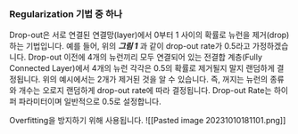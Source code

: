 
### Regularization 기법 중 하나

Drop-out은 서로 연결된 연결망(layer)에서 0부터 1 사이의 확률로 뉴런을 제거(drop)하는 기법입니다. 예를 들어, 위의 **_그림 1_** 과 같이 drop-out rate가 0.5라고 가정하겠습니다. Drop-out 이전에 4개의 뉴런끼리 모두 연결되어 있는 전결합 계층(Fully Connected Layer)에서 4개의 뉴런 각각은 0.5의 확률로 제거될지 말지 랜덤하게 결정됩니다. 위의 예시에서는 2개가 제거된 것을 알 수 있습니다. 즉, 꺼지는 뉴런의 종류와 개수는 오로지 랜덤하게 drop-out rate에 따라 결정됩니다. Drop-out Rate는 하이퍼 파라미터이며 일반적으로 0.5로 설정합니다.


Overfitting을 방지하기 위해 사용됩니다.
![[Pasted image 20231010181101.png]]